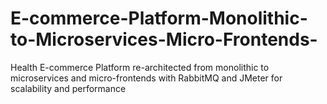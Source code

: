 # E-commerce-Platform-Monolithic-to-Microservices-Micro-Frontends-
Health E-commerce Platform re-architected from monolithic to microservices and micro-frontends with RabbitMQ and JMeter for scalability and performance
